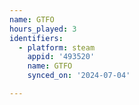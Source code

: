 ```yaml
---
name: GTFO
hours_played: 3
identifiers:
  - platform: steam
    appid: '493520'
    name: GTFO
    synced_on: '2024-07-04'

---
```

